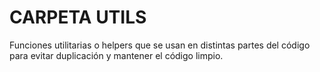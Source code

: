 # CARPETA UTILS
Funciones utilitarias o helpers que se usan en distintas partes del código para evitar duplicación y mantener el código limpio.